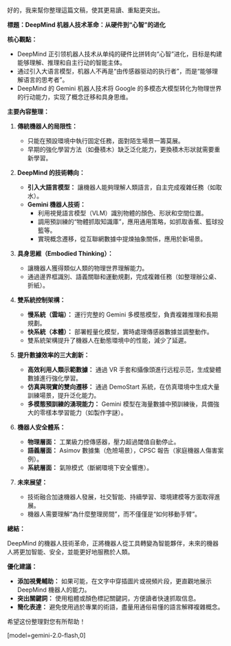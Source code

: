 好的，我来幫你整理這篇文稿，使其更易讀、重點更突出。

**標題：DeepMind 机器人技术革命：从硬件到“心智”的进化**

**核心觀點：**

*   DeepMind 正引领机器人技术从单纯的硬件比拼转向“心智”进化，目标是构建能够理解、推理和自主行动的智能主体。
*   通过引入大语言模型，机器人不再是“由传感器驱动的执行者”，而是“能够理解语言的思考者”。
*   DeepMind 的 Gemini 机器人技术将 Google 的多模态大模型转化为物理世界的行动能力，实现了概念迁移和具身思维。

**主要內容整理：**

1.  **傳統機器人的局限性：**
    *   只能在預設環境中執行固定任務，面對陌生場景一籌莫展。
    *   早期的強化學習方法（如疊積木）缺乏泛化能力，更換積木形狀就需要重新學習。

2.  **DeepMind 的技術轉向：**
    *   **引入大語言模型：** 讓機器人能夠理解人類語言，自主完成複雜任務（如取水）。
    *   **Gemini 機器人技術：**
        *   利用視覺語言模型（VLM）識別物體的顏色、形狀和空間位置。
        *   調用預訓練的“物體抓取知識庫”，應用通用策略，如抓取香蕉、籃球投籃等。
        *   實現概念遷移，從互聯網數據中提煉抽象關係，應用於新場景。

3.  **具身思維（Embodied Thinking）：**
    *   讓機器人獲得類似人類的物理世界理解能力。
    *   通過邊界框識別、語義關聯和運動規劃，完成複雜任務（如整理辦公桌、折紙）。

4.  **雙系統控制架構：**
    *   **慢系統（雲端）：** 運行完整的 Gemini 多模態模型，負責複雜推理和長期規劃。
    *   **快系統（本體）：** 部署輕量化模型，實時處理傳感器數據並調整動作。
    *   雙系統架構提升了機器人在動態環境中的性能，減少了延遲。

5.  **提升數據效率的三大創新：**
    *   **高效利用人類示範數據：** 通過 VR 手套和攝像頭進行远程示范，生成變體數據進行強化學習。
    *   **仿真與現實的雙向遷移：** 通過 DemoStart 系統，在仿真環境中生成大量訓練場景，提升泛化能力。
    *   **多模態預訓練的湧現能力：** Gemini 模型在海量數據中預訓練後，具備強大的零樣本學習能力（如製作字謎）。

6.  **機器人安全體系：**
    *   **物理層面：** 工業級力控傳感器，壓力超過閾值自動停止。
    *   **語義層面：** Asimov 數據集（危險場景），CPSC 報告（家庭機器人傷害案例）。
    *   **系統層面：** 氣隙模式（斷網環境下安全響應）。

7.  **未來展望：**
    *   技術融合加速機器人發展，社交智能、持續學習、環境建模等方面取得進展。
    *   機器人需要理解“為什麼整理房間”，而不僅僅是“如何移動手臂”。

**總結：**

DeepMind 的機器人技術革命，正將機器人從工具轉變為智能夥伴，未來的機器人將更加智能、安全，並能更好地服務於人類。

**優化建議：**

*   **添加視覺輔助：** 如果可能，在文字中穿插圖片或視頻片段，更直觀地展示 DeepMind 機器人的能力。
*   **突出關鍵詞：** 使用粗體或顏色標記關鍵詞，方便讀者快速抓取信息。
*   **簡化表達：** 避免使用過於專業的術語，盡量用通俗易懂的語言解釋複雜概念。

希望这份整理對您有所帮助！

[model=gemini-2.0-flash,0]
